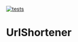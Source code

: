 [![tests](https://github.com/kova1ev/UrlShortener/actions/workflows/dotnet-tests.yml/badge.svg?branch=main)](https://github.com/kova1ev/UrlShortener/actions/workflows/dotnet-tests.yml)
# UrlShortener
